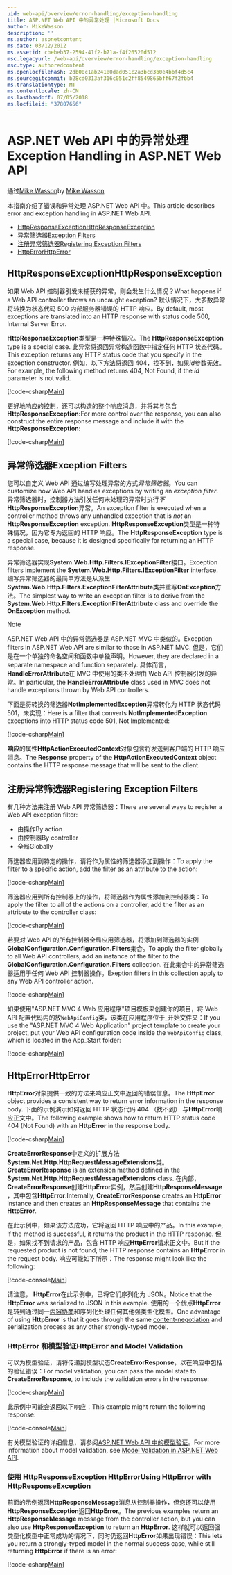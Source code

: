 ```yaml
---
uid: web-api/overview/error-handling/exception-handling
title: ASP.NET Web API 中的异常处理 |Microsoft Docs
author: MikeWasson
description: ''
ms.author: aspnetcontent
ms.date: 03/12/2012
ms.assetid: cbebeb37-2594-41f2-b71a-f4f26520d512
msc.legacyurl: /web-api/overview/error-handling/exception-handling
msc.type: authoredcontent
ms.openlocfilehash: 2db00c1ab241e0dad051c2a3bcd3b0e4bbf4d5c4
ms.sourcegitcommit: b28cd0313af316c051c2ff8549865bff67f2fbb4
ms.translationtype: MT
ms.contentlocale: zh-CN
ms.lasthandoff: 07/05/2018
ms.locfileid: "37807656"
---
```

<a name="exception-handling-in-aspnet-web-api"></a><span data-ttu-id="9ef4d-102">ASP.NET Web API 中的异常处理</span><span class="sxs-lookup"><span data-stu-id="9ef4d-102">Exception Handling in ASP.NET Web API</span></span>
====================
<span data-ttu-id="9ef4d-103">通过[Mike Wasson](https://github.com/MikeWasson)</span><span class="sxs-lookup"><span data-stu-id="9ef4d-103">by [Mike Wasson](https://github.com/MikeWasson)</span></span>

<span data-ttu-id="9ef4d-104">本指南介绍了错误和异常处理 ASP.NET Web API 中。</span><span class="sxs-lookup"><span data-stu-id="9ef4d-104">This article describes error and exception handling in ASP.NET Web API.</span></span>

- [<span data-ttu-id="9ef4d-105">HttpResponseException</span><span class="sxs-lookup"><span data-stu-id="9ef4d-105">HttpResponseException</span></span>](#httpresponserexception)
- [<span data-ttu-id="9ef4d-106">异常筛选器</span><span class="sxs-lookup"><span data-stu-id="9ef4d-106">Exception Filters</span></span>](#exception_filters)
- [<span data-ttu-id="9ef4d-107">注册异常筛选器</span><span class="sxs-lookup"><span data-stu-id="9ef4d-107">Registering Exception Filters</span></span>](#registering_exception_filters)
- [<span data-ttu-id="9ef4d-108">HttpError</span><span class="sxs-lookup"><span data-stu-id="9ef4d-108">HttpError</span></span>](#httperror)

<a id="httpresponserexception"></a>
## <a name="httpresponseexception"></a><span data-ttu-id="9ef4d-109">HttpResponseException</span><span class="sxs-lookup"><span data-stu-id="9ef4d-109">HttpResponseException</span></span>

<span data-ttu-id="9ef4d-110">如果 Web API 控制器引发未捕获的异常，则会发生什么情况？</span><span class="sxs-lookup"><span data-stu-id="9ef4d-110">What happens if a Web API controller throws an uncaught exception?</span></span> <span data-ttu-id="9ef4d-111">默认情况下，大多数异常将转换为状态代码 500 内部服务器错误的 HTTP 响应。</span><span class="sxs-lookup"><span data-stu-id="9ef4d-111">By default, most exceptions are translated into an HTTP response with status code 500, Internal Server Error.</span></span>

<span data-ttu-id="9ef4d-112">**HttpResponseException**类型是一种特殊情况。</span><span class="sxs-lookup"><span data-stu-id="9ef4d-112">The **HttpResponseException** type is a special case.</span></span> <span data-ttu-id="9ef4d-113">此异常将返回异常构造函数中指定任何 HTTP 状态代码。</span><span class="sxs-lookup"><span data-stu-id="9ef4d-113">This exception returns any HTTP status code that you specify in the exception constructor.</span></span> <span data-ttu-id="9ef4d-114">例如，以下方法将返回 404，找不到，如果*id*参数无效。</span><span class="sxs-lookup"><span data-stu-id="9ef4d-114">For example, the following method returns 404, Not Found, if the *id* parameter is not valid.</span></span>

[!code-csharp[Main](exception-handling/samples/sample1.cs)]

<span data-ttu-id="9ef4d-115">更好地响应的控制，还可以构造的整个响应消息，并将其与包含**HttpResponseException:**</span><span class="sxs-lookup"><span data-stu-id="9ef4d-115">For more control over the response, you can also construct the entire response message and include it with the **HttpResponseException:**</span></span> 

[!code-csharp[Main](exception-handling/samples/sample2.cs)]

<a id="exception_filters"></a>
## <a name="exception-filters"></a><span data-ttu-id="9ef4d-116">异常筛选器</span><span class="sxs-lookup"><span data-stu-id="9ef4d-116">Exception Filters</span></span>

<span data-ttu-id="9ef4d-117">您可以自定义 Web API 通过编写处理异常的方式*异常筛选器*。</span><span class="sxs-lookup"><span data-stu-id="9ef4d-117">You can customize how Web API handles exceptions by writing an *exception filter*.</span></span> <span data-ttu-id="9ef4d-118">异常筛选器时，控制器方法引发任何未处理的异常时执行*不* **HttpResponseException**异常。</span><span class="sxs-lookup"><span data-stu-id="9ef4d-118">An exception filter is executed when a controller method throws any unhandled exception that is *not* an **HttpResponseException** exception.</span></span> <span data-ttu-id="9ef4d-119">**HttpResponseException**类型是一种特殊情况，因为它专为返回的 HTTP 响应。</span><span class="sxs-lookup"><span data-stu-id="9ef4d-119">The **HttpResponseException** type is a special case, because it is designed specifically for returning an HTTP response.</span></span>

<span data-ttu-id="9ef4d-120">异常筛选器实现**System.Web.Http.Filters.IExceptionFilter**接口。</span><span class="sxs-lookup"><span data-stu-id="9ef4d-120">Exception filters implement the **System.Web.Http.Filters.IExceptionFilter** interface.</span></span> <span data-ttu-id="9ef4d-121">编写异常筛选器的最简单方法是从派生**System.Web.Http.Filters.ExceptionFilterAttribute**类并重写**OnException**方法。</span><span class="sxs-lookup"><span data-stu-id="9ef4d-121">The simplest way to write an exception filter is to derive from the **System.Web.Http.Filters.ExceptionFilterAttribute** class and override the **OnException** method.</span></span>

> [!NOTE]
> <span data-ttu-id="9ef4d-122">ASP.NET Web API 中的异常筛选器是 ASP.NET MVC 中类似的。</span><span class="sxs-lookup"><span data-stu-id="9ef4d-122">Exception filters in ASP.NET Web API are similar to those in ASP.NET MVC.</span></span> <span data-ttu-id="9ef4d-123">但是，它们是在一个单独的命名空间和函数中单独声明。</span><span class="sxs-lookup"><span data-stu-id="9ef4d-123">However, they are declared in a separate namespace and function separately.</span></span> <span data-ttu-id="9ef4d-124">具体而言， **HandleErrorAttribute**在 MVC 中使用的类不处理由 Web API 控制器引发的异常。</span><span class="sxs-lookup"><span data-stu-id="9ef4d-124">In particular, the **HandleErrorAttribute** class used in MVC does not handle exceptions thrown by Web API controllers.</span></span>


<span data-ttu-id="9ef4d-125">下面是将转换的筛选器**NotImplementedException**异常转化为 HTTP 状态代码 501，未实现：</span><span class="sxs-lookup"><span data-stu-id="9ef4d-125">Here is a filter that converts **NotImplementedException** exceptions into HTTP status code 501, Not Implemented:</span></span>

[!code-csharp[Main](exception-handling/samples/sample3.cs)]

<span data-ttu-id="9ef4d-126">**响应**的属性**HttpActionExecutedContext**对象包含将发送到客户端的 HTTP 响应消息。</span><span class="sxs-lookup"><span data-stu-id="9ef4d-126">The **Response** property of the **HttpActionExecutedContext** object contains the HTTP response message that will be sent to the client.</span></span>

<a id="registering_exception_filters"></a>
## <a name="registering-exception-filters"></a><span data-ttu-id="9ef4d-127">注册异常筛选器</span><span class="sxs-lookup"><span data-stu-id="9ef4d-127">Registering Exception Filters</span></span>

<span data-ttu-id="9ef4d-128">有几种方法来注册 Web API 异常筛选器：</span><span class="sxs-lookup"><span data-stu-id="9ef4d-128">There are several ways to register a Web API exception filter:</span></span>

- <span data-ttu-id="9ef4d-129">由操作</span><span class="sxs-lookup"><span data-stu-id="9ef4d-129">By action</span></span>
- <span data-ttu-id="9ef4d-130">由控制器</span><span class="sxs-lookup"><span data-stu-id="9ef4d-130">By controller</span></span>
- <span data-ttu-id="9ef4d-131">全局</span><span class="sxs-lookup"><span data-stu-id="9ef4d-131">Globally</span></span>

<span data-ttu-id="9ef4d-132">筛选器应用到特定的操作，请将作为属性的筛选器添加到操作：</span><span class="sxs-lookup"><span data-stu-id="9ef4d-132">To apply the filter to a specific action, add the filter as an attribute to the action:</span></span>

[!code-csharp[Main](exception-handling/samples/sample4.cs)]

<span data-ttu-id="9ef4d-133">筛选器应用到所有控制器上的操作，将筛选器作为属性添加到控制器类：</span><span class="sxs-lookup"><span data-stu-id="9ef4d-133">To apply the filter to all of the actions on a controller, add the filter as an attribute to the controller class:</span></span>

[!code-csharp[Main](exception-handling/samples/sample5.cs)]

<span data-ttu-id="9ef4d-134">若要对 Web API 的所有控制器全局应用筛选器，将添加到筛选器的实例**GlobalConfiguration.Configuration.Filters**集合。</span><span class="sxs-lookup"><span data-stu-id="9ef4d-134">To apply the filter globally to all Web API controllers, add an instance of the filter to the **GlobalConfiguration.Configuration.Filters** collection.</span></span> <span data-ttu-id="9ef4d-135">在此集合中的异常筛选器适用于任何 Web API 控制器操作。</span><span class="sxs-lookup"><span data-stu-id="9ef4d-135">Exeption filters in this collection apply to any Web API controller action.</span></span>

[!code-csharp[Main](exception-handling/samples/sample6.cs)]

<span data-ttu-id="9ef4d-136">如果使用"ASP.NET MVC 4 Web 应用程序"项目模板来创建你的项目，将 Web API 配置代码内的放`WebApiConfig`类，该类在应用程序位于\_开始文件夹：</span><span class="sxs-lookup"><span data-stu-id="9ef4d-136">If you use the "ASP.NET MVC 4 Web Application" project template to create your project, put your Web API configuration code inside the `WebApiConfig` class, which is located in the App\_Start folder:</span></span>

[!code-csharp[Main](exception-handling/samples/sample7.cs?highlight=5)]

<a id="httperror"></a>
## <a name="httperror"></a><span data-ttu-id="9ef4d-137">HttpError</span><span class="sxs-lookup"><span data-stu-id="9ef4d-137">HttpError</span></span>

<span data-ttu-id="9ef4d-138">**HttpError**对象提供一致的方法来响应正文中返回的错误信息。</span><span class="sxs-lookup"><span data-stu-id="9ef4d-138">The **HttpError** object provides a consistent way to return error information in the response body.</span></span> <span data-ttu-id="9ef4d-139">下面的示例演示如何返回 HTTP 状态代码 404 （找不到） 与**HttpError**响应正文中。</span><span class="sxs-lookup"><span data-stu-id="9ef4d-139">The following example shows how to return HTTP status code 404 (Not Found) with an **HttpError** in the response body.</span></span>

[!code-csharp[Main](exception-handling/samples/sample8.cs)]

<span data-ttu-id="9ef4d-140">**CreateErrorResponse**中定义的扩展方法**System.Net.Http.HttpRequestMessageExtensions**类。</span><span class="sxs-lookup"><span data-stu-id="9ef4d-140">**CreateErrorResponse** is an extension method defined in the **System.Net.Http.HttpRequestMessageExtensions** class.</span></span> <span data-ttu-id="9ef4d-141">在内部， **CreateErrorResponse**创建**HttpError**实例，然后创建**HttpResponseMessage** ，其中包含**HttpError**.</span><span class="sxs-lookup"><span data-stu-id="9ef4d-141">Internally, **CreateErrorResponse** creates an **HttpError** instance and then creates an **HttpResponseMessage** that contains the **HttpError**.</span></span>

<span data-ttu-id="9ef4d-142">在此示例中，如果该方法成功，它将返回 HTTP 响应中的产品。</span><span class="sxs-lookup"><span data-stu-id="9ef4d-142">In this example, if the method is successful, it returns the product in the HTTP response.</span></span> <span data-ttu-id="9ef4d-143">但是，如果找不到请求的产品，包含 HTTP 响应**HttpError**请求正文中。</span><span class="sxs-lookup"><span data-stu-id="9ef4d-143">But if the requested product is not found, the HTTP response contains an **HttpError** in the request body.</span></span> <span data-ttu-id="9ef4d-144">响应可能如下所示：</span><span class="sxs-lookup"><span data-stu-id="9ef4d-144">The response might look like the following:</span></span>

[!code-console[Main](exception-handling/samples/sample9.cmd)]

<span data-ttu-id="9ef4d-145">请注意， **HttpError**在此示例中，已将它们序列化为 JSON。</span><span class="sxs-lookup"><span data-stu-id="9ef4d-145">Notice that the **HttpError** was serialized to JSON in this example.</span></span> <span data-ttu-id="9ef4d-146">使用的一个优点**HttpError**是转到通过同一[内容协商](../formats-and-model-binding/content-negotiation.md)和序列化处理任何其他强类型化模型。</span><span class="sxs-lookup"><span data-stu-id="9ef4d-146">One advantage of using **HttpError** is that it goes through the same [content-negotiation](../formats-and-model-binding/content-negotiation.md) and serialization process as any other strongly-typed model.</span></span>

### <a name="httperror-and-model-validation"></a><span data-ttu-id="9ef4d-147">HttpError 和模型验证</span><span class="sxs-lookup"><span data-stu-id="9ef4d-147">HttpError and Model Validation</span></span>

<span data-ttu-id="9ef4d-148">可以为模型验证，请将传递到模型状态**CreateErrorResponse**，以在响应中包括的验证错误：</span><span class="sxs-lookup"><span data-stu-id="9ef4d-148">For model validation, you can pass the model state to **CreateErrorResponse**, to include the validation errors in the response:</span></span>

[!code-csharp[Main](exception-handling/samples/sample10.cs)]

<span data-ttu-id="9ef4d-149">此示例中可能会返回以下响应：</span><span class="sxs-lookup"><span data-stu-id="9ef4d-149">This example might return the following response:</span></span>

[!code-console[Main](exception-handling/samples/sample11.cmd)]

<span data-ttu-id="9ef4d-150">有关模型验证的详细信息，请参阅[ASP.NET Web API 中的模型验证](../formats-and-model-binding/model-validation-in-aspnet-web-api.md)。</span><span class="sxs-lookup"><span data-stu-id="9ef4d-150">For more information about model validation, see [Model Validation in ASP.NET Web API](../formats-and-model-binding/model-validation-in-aspnet-web-api.md).</span></span>

### <a name="using-httperror-with-httpresponseexception"></a><span data-ttu-id="9ef4d-151">使用 HttpResponseException HttpError</span><span class="sxs-lookup"><span data-stu-id="9ef4d-151">Using HttpError with HttpResponseException</span></span>

<span data-ttu-id="9ef4d-152">前面的示例返回**HttpResponseMessage**消息从控制器操作，但您还可以使用**HttpResponseException**返回**HttpError**。</span><span class="sxs-lookup"><span data-stu-id="9ef4d-152">The previous examples return an **HttpResponseMessage** message from the controller action, but you can also use **HttpResponseException** to return an **HttpError**.</span></span> <span data-ttu-id="9ef4d-153">这样就可以返回强类型化模型中正常成功的情况下，同时仍返回**HttpError**如果出现错误：</span><span class="sxs-lookup"><span data-stu-id="9ef4d-153">This lets you return a strongly-typed model in the normal success case, while still returning **HttpError** if there is an error:</span></span>

[!code-csharp[Main](exception-handling/samples/sample12.cs)]
